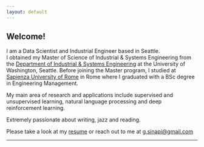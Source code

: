 ```yaml
---
layout: default
---
```


## Welcome!

I am a Data Scientist and Industrial Engineer based in Seattle.
<br>
I obtained my Master of Science of Industrial \& Systems Engineering from the [Department of Industrial \& Systems Engineering](https://ise.washington.edu/) at the University of Washington, Seattle. Before joining the Master program, I studied at [Sapienza University of Rome](https://web.uniroma1.it/dip_diet/en) in Rome where I graduated with a BSc degree in Engineering Management.

My main area of research and applications include supervised and unsupervised learning, natural language processing and deep reinforcement learning. 

Extremely passionate about writing, jazz and reading. 


Please take a look at my [resume](documents/Resume_GiovanniSinapi.pdf) or reach out to me at <g.sinapi@gmail.com>


 
---
